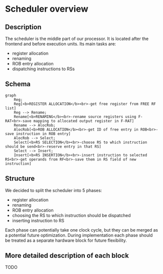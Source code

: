 # Scheduler overview

## Description

The scheduler is the middle part of our processor.
It is located after the frontend and before execution units.
Its main tasks are:

- register allocation
- renaming
- ROB entry allocation
- dispatching instructions to RSs


## Schema

```mermaid
graph
    Reg;
    Reg[<b>REGISTER ALLOCATION</b><br>-get free register from FREE RF list]
    Reg --> Rename;
    Rename[<b>RENAMING</b><br>-rename source registers using F-RAT<br>-save mapping to allocated output register in F-RAT]
    Rename --> AlocRob;
    AlocRob[<b>ROB ALLOCATION</b><br>-get ID of free entry in ROB<br>-save instruction in ROB entry]
    AlocRob --> Select;
    Select[<b>RS SELECTION</b><br>-choose RS to which instruction should be send<br>-reserve entry in that RS]
    Select --> Insert;
    Insert[<b>RS INSERTION</b><br>-insert instruction to selected RS<br>-get operands from RF<br>-save them in RS field of new instruction]
```

## Structure

We decided to split the scheduler into 5 phases:
- register allocation
- renaming
- ROB entry allocation
- choosing the RS to which instruction should be dispatched
- inserting instruction to RS

Each phase can potentially take one clock cycle, but they can be merged as a potential future optimization.
During implementation each phase should be treated as a separate hardware block for future flexibility.


## More detailed description of each block

TODO
